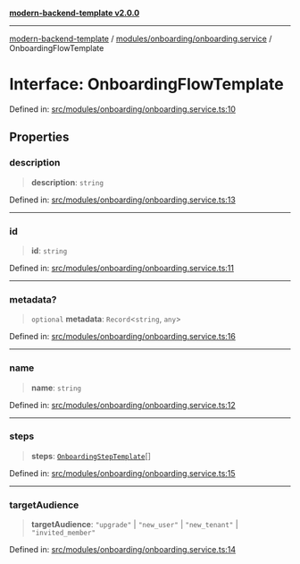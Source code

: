 [**modern-backend-template v2.0.0**](../../../../README.md)

***

[modern-backend-template](../../../../modules.md) / [modules/onboarding/onboarding.service](../README.md) / OnboardingFlowTemplate

# Interface: OnboardingFlowTemplate

Defined in: [src/modules/onboarding/onboarding.service.ts:10](https://github.com/maemreyo/saas-4cus-nodejs/blob/1a77de11cd6eaefe66c31c7f5de281673fc25ce5/src/modules/onboarding/onboarding.service.ts#L10)

## Properties

### description

> **description**: `string`

Defined in: [src/modules/onboarding/onboarding.service.ts:13](https://github.com/maemreyo/saas-4cus-nodejs/blob/1a77de11cd6eaefe66c31c7f5de281673fc25ce5/src/modules/onboarding/onboarding.service.ts#L13)

***

### id

> **id**: `string`

Defined in: [src/modules/onboarding/onboarding.service.ts:11](https://github.com/maemreyo/saas-4cus-nodejs/blob/1a77de11cd6eaefe66c31c7f5de281673fc25ce5/src/modules/onboarding/onboarding.service.ts#L11)

***

### metadata?

> `optional` **metadata**: `Record`\<`string`, `any`\>

Defined in: [src/modules/onboarding/onboarding.service.ts:16](https://github.com/maemreyo/saas-4cus-nodejs/blob/1a77de11cd6eaefe66c31c7f5de281673fc25ce5/src/modules/onboarding/onboarding.service.ts#L16)

***

### name

> **name**: `string`

Defined in: [src/modules/onboarding/onboarding.service.ts:12](https://github.com/maemreyo/saas-4cus-nodejs/blob/1a77de11cd6eaefe66c31c7f5de281673fc25ce5/src/modules/onboarding/onboarding.service.ts#L12)

***

### steps

> **steps**: [`OnboardingStepTemplate`](OnboardingStepTemplate.md)[]

Defined in: [src/modules/onboarding/onboarding.service.ts:15](https://github.com/maemreyo/saas-4cus-nodejs/blob/1a77de11cd6eaefe66c31c7f5de281673fc25ce5/src/modules/onboarding/onboarding.service.ts#L15)

***

### targetAudience

> **targetAudience**: `"upgrade"` \| `"new_user"` \| `"new_tenant"` \| `"invited_member"`

Defined in: [src/modules/onboarding/onboarding.service.ts:14](https://github.com/maemreyo/saas-4cus-nodejs/blob/1a77de11cd6eaefe66c31c7f5de281673fc25ce5/src/modules/onboarding/onboarding.service.ts#L14)
